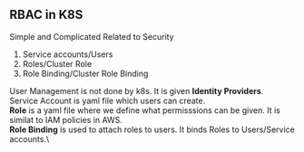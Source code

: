 ## RBAC in K8S
Simple and Complicated
Related to Security
1. Service accounts/Users
2. Roles/Cluster Role
3. Role Binding/Cluster Role Binding

User Management is not done by k8s. It is given **Identity Providers**.\
Service Account is yaml file which users can create.\
**Role** is a yaml file where we define what permisssions can be given. It is similat to IAM policies in AWS.\
**Role Binding** is used to attach roles to users. It binds Roles to Users/Service accounts.\
